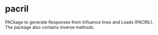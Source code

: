 # pacril
PACkage to generate Responses from Influence lines and Loads (PACRIL). The package also contains inverse methods.

